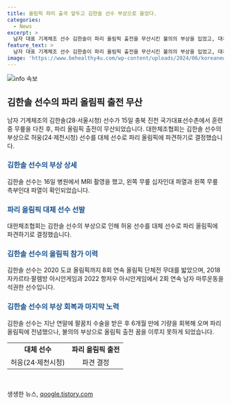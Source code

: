 ```yaml
---
title: 올림픽 파리 출국 앞두고 김한솔 선수 부상으로 울었다.
categories:
  - News
excerpt: >
  남자 대표 기계체조 선수 김한솔이 파리 올림픽 출전을 무산시킨 불의의 부상을 입었고, 대체 선수로 허웅이 파리로 떠난다. 김한솔은 2018 아시안게임과 2022 아시안게임에서 활약했으며, 기량을 회복한 후 올림픽에 집중했었다. 그러나 부상으로 꿈을 이루지 못하게 되었다. 36년 만에 여자 대표팀이 올림픽 단체전 출전권을 획득한 가운데, 김한솔의 사건은 안타까운 소식이다.
feature_text: >
  남자 대표 기계체조 선수 김한솔이 파리 올림픽 출전을 무산시킨 불의의 부상을 입었고, 대체 선수로 허웅이 파리로 떠난다. 김한솔은 2018 아시안게임과 2022 아시안게임에서 활약했으며, 기량을 회복한 후 올림픽에 집중했었다. 그러나 부상으로 꿈을 이루지 못하게 되었다. 36년 만에 여자 대표팀이 올림픽 단체전 출전권을 획득한 가운데, 김한솔의 사건은 안타까운 소식이다.
image: 'https://www.behealthy4u.com/wp-content/uploads/2024/06/koreanews.jpg'
---
```


<p><img src="https://www.behealthy4u.com/wp-content/uploads/2024/06/koreanews.jpg" alt="info 속보" /></p>

<h2 data-ke-size="size26">김한솔 선수의 파리 올림픽 출전 무산</h2>

<p data-ke-size="size16">남자 기계체조의 김한솔(28·서울시청) 선수가 15일 충북 진천 국가대표선수촌에서 훈련 중 무릎을 다친 후, 파리 올림픽 출전이 무산되었습니다. 대한체조협회는 김한솔 선수의 부상으로 허웅(24·제천시청) 선수를 대체 선수로 파리 올림픽에 파견하기로 결정했습니다.</p>

<h3><b><span style="color: #1a5490;">김한솔 선수의 부상 상세</span></b></h3>

<p data-ke-size="size16">김한솔 선수는 16일 병원에서 MRI 촬영을 했고, 왼쪽 무릎 십자인대 파열과 왼쪽 무릎 측부인대 파열이 확인되었습니다.</p>

<h3><b><span style="color: #1a5490;">파리 올림픽 대체 선수 선발</span></b></h3>

<p data-ke-size="size16">대한체조협회는 김한솔 선수의 부상으로 인해 허웅 선수를 대체 선수로 파리 올림픽에 파견하기로 결정했습니다.</p>

<h3><b><span style="color: #1a5490;">김한솔 선수의 올림픽 참가 이력</span></b></h3>

<p data-ke-size="size16">김한솔 선수는 2020 도쿄 올림픽까지 8회 연속 올림픽 단체전 무대를 밟았으며, 2018 자카르타·팔렘방 아시안게임과 2022 항저우 아시안게임에서 2회 연속 남자 마루운동을 석권한 선수입니다.</p>

<h3><b><span style="color: #1a5490;">김한솔 선수의 부상 회복과 마지막 노력</span></b></h3>

<p data-ke-size="size16">김한솔 선수는 지난 연말에 팔꿈치 수술을 받은 후 6개월 만에 기량을 회복해 오며 파리 올림픽에 전념했으나, 불의의 부상으로 올림픽 출전 꿈을 이루지 못하게 되었습니다.</p>

<table>
  <tr>
    <td style="text-align: center; height: 17px;"><b>대체 선수</b></td>
    <td style="text-align: center; height: 17px;"><b>파리 올림픽 출전</b></td>
  </tr>
  <tr>
    <td style="text-align: center; height: 17px;">허웅(24·제천시청)</td>
    <td style="text-align: center; height: 17px;">파견 결정</td>
  </tr>
</table>

<p data-ke-size="size16">&nbsp;</p>
생생한 뉴스, <a href="https://qoogle.tistory.com" rel="dofollow">qoogle.tistory.com</a>


